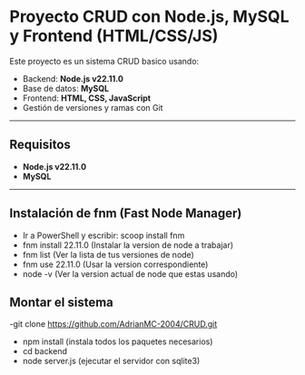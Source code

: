 # Proyecto CRUD con Node.js, MySQL y Frontend (HTML/CSS/JS)

Este proyecto es un sistema CRUD basico usando:

- Backend: **Node.js v22.11.0**
- Base de datos: **MySQL**
- Frontend: **HTML, CSS, JavaScript**
- Gestión de versiones y ramas con Git

---

## Requisitos

- **Node.js v22.11.0**
- **MySQL**

---

## Instalación de fnm (Fast Node Manager)

- Ir a PowerShell y escribir: scoop install fnm
- fnm install 22.11.0 (Instalar la version de node a trabajar)
- fnm list (Ver la lista de tus versiones de node)
- fnm use 22.11.0 (Usar la version correspondiente)
- node -v (Ver la version actual de node que estas usando)

## Montar el sistema

-git clone https://github.com/AdrianMC-2004/CRUD.git
- npm install (instala todos los paquetes necesarios)
- cd backend
- node server.js (ejecutar el servidor con sqlite3)
